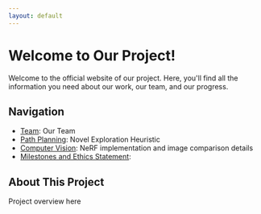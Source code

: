 ```yaml
---
layout: default
---
```

# Welcome to Our Project!

Welcome to the official website of our project. Here, you'll find all the information you need about our work, our team, and our progress.

## Navigation

- [Team](team.md): Our Team
- [Path Planning](path-planning.md): Novel Exploration Heuristic
- [Computer Vision](computer-vision.md): NeRF implementation and image comparison details
- [Milestones and Ethics Statement](milestones-and-ethics-statement.md):

## About This Project

Project overview here
